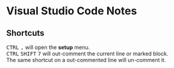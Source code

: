 # Visual Studio Code Notes

## Shortcuts
<kbd>CTRL</kbd> <kbd>,</kbd> will open the **setup** menu. <br>
<kbd>CTRL</kbd> <kbd>SHIFT</kbd> <kbd>7</kbd> will out-comment the current line or marked block. <br>
The same shortcut on a out-commented line will un-comment it. <br>
